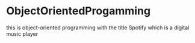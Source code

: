 # ObjectOrientedProgamming
this is object-oriented programming with the title Spotify which is a digital music player
